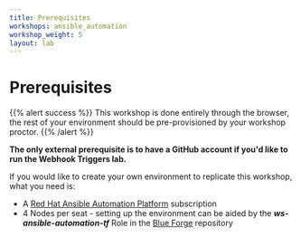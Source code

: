 ```yaml
---
title: Prerequisites
workshops: ansible_automation
workshop_weight: 5
layout: lab
---
```


# Prerequisites

{{% alert success %}}
This workshop is done entirely through the browser, the rest of your environment should be pre-provisioned by your workshop proctor.
{{% /alert %}}

**The only external prerequisite is to have a GitHub account if you'd like to run the Webhook Triggers lab.**

If you would like to create your own environment to replicate this workshop, what you need is:

- A [Red Hat Ansible Automation Platform](https://www.redhat.com/en/technologies/management/ansible/try-it) subscription
- 4 Nodes per seat - setting up the environment can be aided by the ***ws-ansible-automation-tf*** Role in the [Blue Forge](https://github.com/kenmoini/blue-forge) repository